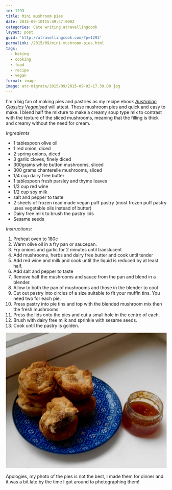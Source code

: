 ```yaml
---
id: 1293
title: Mini mushroom pies
date: 2015-09-10T15:49:47.000Z
categories: Cate writing atravellingcook
layout: post
guid: 'http://atravellingcook.com/?p=1293'
permalink: /2015/09/mini-mushroom-pies.html
tags:
  - baking
  - cooking
  - food
  - recipe
  - vegan
format: image
image: atc-migrate/2015/09/2015-09-02-17.39.00.jpg
---
```


I'm a big fan of making pies and pastries as my recipe ebook [_Australian Classics Veganised_](https://sellfy.com/p/2sEt/) will attest. These mushroom pies and quick and easy to make. I blend half the mixture to make a creamy soup type mix to contrast with the texture of the sliced mushrooms, meaning that the filling is thick and creamy without the need for cream.

_Ingredients_

-   1 tablespoon olive oil
-   1 red onion, diced
-   2 spring onions, diced
-   3 garlic cloves, finely diced
-   300grams white button mushrooms, sliced
-   300 grams chanterelle mushrooms, sliced
-   1/4 cup dairy free butter
-   1 tablespoon fresh parsley and thyme leaves
-   1/2 cup red wine
-   1/2 cup soy milk
-   salt and pepper to taste
-   2 sheets of frozen read made vegan puff pastry (most frozen puff pastry uses vegetable oils instead of butter)
-   Dairy free milk to brush the pastry lids
-   Sesame seeds

_Instructions:_

1.  Preheat oven to 180c
2.  Warm olive oil in a fry pan or saucepan.
3.  Fry onions and garlic for 2 minutes until translucent
4.  Add mushrooms, herbs and dairy free butter and cook until tender
5.  Add red wine and milk and cook until the liquid is reduced by at least half.
6.  Add salt and pepper to taste
7.  Remove half the mushrooms and sauce from the pan and blend in a blender.
8.  Allow to both the pan of mushrooms and those in the blender to cool
9.  Cut out pastry into circles of a size suitable to fit your muffin tins. You need two for each pie.
10. Press pastry into pie tins and top with the blended mushroom mix then the fresh mushrooms
11. Press the lids onto the pies and cut a small hole in the centre of each.
12. Brush with dairy free milk and sprinkle with sesame seeds.
13. Cook until the pastry is golden.

![IMG_20150903_182800](/images/atc-migrate/2015/09/IMG_20150903_182800.jpg)

Apologies, my photo of the pies is not the best, I made them for dinner and it was a bit late by the time I got around to photographing them!
